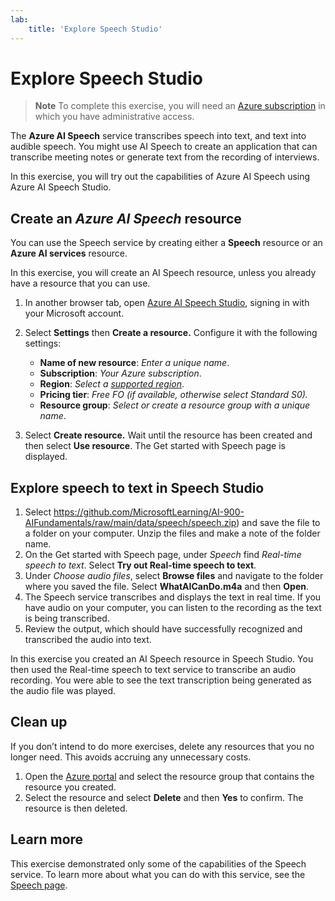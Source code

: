 ```yaml
---
lab:
    title: 'Explore Speech Studio'
---
```


# Explore Speech Studio

> **Note**
> To complete this exercise, you will need an [Azure subscription](https://azure.microsoft.com/free?azure-portal=true) in which you have administrative access.

The **Azure AI Speech** service transcribes speech into text, and text into audible speech. You might use AI Speech to create an application that can transcribe meeting notes or generate text from the recording of interviews.

In this exercise, you will try out the capabilities of Azure AI Speech using Azure AI Speech Studio. 

## Create an *Azure AI Speech* resource
You can use the Speech service by creating either a **Speech** resource or an **Azure AI services** resource.

In this exercise, you will create an AI Speech resource, unless you already have a resource that you can use.

1. In another browser tab, open [Azure AI Speech Studio](https://speech.microsoft.com/), signing in with your Microsoft account.

1. Select **Settings** then **Create a resource.** Configure it with the following settings:
    - **Name of new resource**: *Enter a unique name*.
    - **Subscription**: *Your Azure subscription*.
    - **Region**: *Select a [supported region](https://learn.microsoft.com/azure/ai-services/speech-service/regions)*.
    - **Pricing tier**: *Free FO (if available, otherwise select Standard S0).*
    - **Resource group**: *Select or create a resource group with a unique name*.
1. Select **Create resource.** Wait until the resource has been created and then select **Use resource**. The Get started with Speech page is displayed.

## Explore speech to text in Speech Studio
1.	Select https://github.com/MicrosoftLearning/AI-900-AIFundamentals/raw/main/data/speech/speech.zip) and save the file to a folder on your computer. Unzip the files and make a note of the folder name.
2.	On the Get started with Speech page, under *Speech* find *Real-time speech to text*. Select **Try out Real-time speech to text**. 
3.	Under *Choose audio files*, select **Browse files** and navigate to the folder where you saved the file. Select **WhatAICanDo.m4a** and then **Open**.
4.	The Speech service transcribes and displays the text in real time. If you have audio on your computer, you can listen to the recording as the text is being transcribed.
5.	Review the output, which should have successfully recognized and transcribed the audio into text.

In this exercise you created an AI Speech resource in Speech Studio. You then used the Real-time speech to text service to transcribe an audio recording. You were able to see the text transcription being generated as the audio file was played.

## Clean up
If you don’t intend to do more exercises, delete any resources that you no longer need. This avoids accruing any unnecessary costs.
1.	Open the [Azure portal]( https://portal.azure.com) and select the resource group that contains the resource you created. 
1.	Select the resource and select **Delete** and then **Yes** to confirm. The resource is then deleted.


## Learn more
This exercise demonstrated only some of the capabilities of the Speech service. To learn more about what you can do with this service, see the [Speech page]([https://azure.microsoft.com/services/cognitive-services/speech-services/]).
